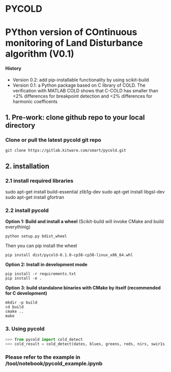 # PYCOLD

# PYthon version of COntinuous monitoring of Land Disturbance algorithm (V0.1)
####  History
- Version 0.2: add pip-installable functionality by using scikit-build
- Version 0.1: a Python package based on C library of COLD. The verification with MATLAB COLD shows that  C-COLD has smaller than <2% differences for breakpoint detection and <2% differences for harmonic coefficents

## 1. Pre-work: clone github repo to your local directory
### Clone or pull the latest pycold git repo
```
git clone https://gitlab.kitware.com/smart/pycold.git
```

## 2. installation
### 2.1 install required libraries
sudo apt-get install build-essential zlib1g-dev
sudo apt-get install libgsl-dev
sudo apt-get install gfortran

### 2.2 install pycold
**Option 1: Build and install a wheel** 
(Scikit-build will invoke CMake and build everythinig)
```
python setup.py bdist_wheel
```
Then you can pip install the wheel
```
pip install dist/pycold-0.1.0-cp38-cp38-linux_x86_64.whl
```

**Option 2: Install in development mode**
```
pip install -r requirements.txt
pip install -e .
```

**Option 3: build standalone binaries with CMake by itself (recommended for C development)**
```
mkdir -p build
cd build
cmake ..
make 
```

### 3. Using pycold
```python
>>> from pycold import cold_detect
>>> cold_result = cold_detect(dates, blues, greens, reds, nirs, swir1s, swir2s, thermals, qas)
```

### Please refer to the example in /tool/notebook/pycold_example.ipynb
